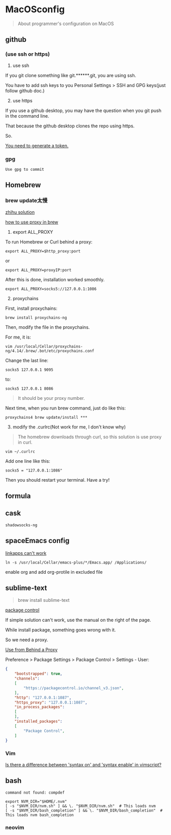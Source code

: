 # MacOSconfig

> About programmer's configuration on MacOS

## github

### (use ssh or https)

1. use ssh

  If you git clone something like git.******.git, you are using ssh.

  You have to add ssh keys to you Personal Settings > SSH and GPG keys(just follow github doc.)

2. use https

  If you use a github desktop, you may have the question when you git push in the command line.

  That because the github desktop clones the repo using https.

  So.

  [You need to generate a token.](https://stackoverflow.com/questions/17659206/git-push-results-in-authentication-failed)

### gpg

`Use gpg to commit`

## Homebrew

### brew update太慢

  [zhihu solution](https://www.zhihu.com/question/31360766)

  [how to use proxy in brew](https://stackoverflow.com/questions/37231204/osx-proxy-issue-with-homebrew-install)

1. export ALL_PROXY

To run Homebrew or Curl behind a proxy:

`export ALL_PROXY=$http_proxy:port`

or

`export ALL_PROXY=proxyIP:port`

After this is done, installation worked smoothly.

`export ALL_PROXY=socks5://127.0.0.1:1086`

2. proxychains

First, install proxychains:

`brew install proxychains-ng`

Then, modify the file in the proxychains.

For me, it is:

`vim /usr/local/Cellar/proxychains-ng/4.14/.brew/.bot/etc/proxychains.conf`

Change the last line:

`socks5 127.0.0.1 9095`

to:

`socks5 127.0.0.1 8086`

> It should be your proxy number.

Next time, when you run brew command, just do like this:

`proxychains4 brew update/install ***`

3. modify the .curlrc(Not work for me, I don't know why)

> The homebrew downloads through curl, so this solution is use proxy in curl.

`vim ~/.curlrc`

Add one line like this:

`socks5 = "127.0.0.1:1086"`

Then you should restart your terminal. Have a try!

## formula

## cask

`shadowsocks-ng`

## spaceEmacs config

[linkapps can't work](https://github.com/syl20bnr/spacemacs/issues/10578)

`ln -s /usr/local/Cellar/emacs-plus/*/Emacs.app/ /Applications/`

enable org and add org-protile in excluded file

## sublime-text

> brew install sublime-text

[package control](https://packagecontrol.io/installation)

If simple solution can't work, use the manual on the right of the page.

While install package, something goes wrong with it.

So we need a proxy.

[Use from Behind a Proxy](https://geteng.xyz/sublime-text.html)

Preference > Package Settings > Package Control > Settings - User:

```json
{
	"bootstrapped": true,
	"channels":
	[
		"https://packagecontrol.io/channel_v3.json",
	],
	"http": "127.0.0.1:1087",
	"https_proxy": "127.0.0.1:1087",
	"in_process_packages":
	[
	],
	"installed_packages":
	[
		"Package Control",
	]
}

```

### Vim

[Is there a difference between 'syntax on' and 'syntax enable' in vimscript?](https://stackoverflow.com/questions/33380451/is-there-a-difference-between-syntax-on-and-syntax-enable-in-vimscript)

## bash

`command not found: compdef`

```shell
export NVM_DIR="$HOME/.nvm"
[ -s "$NVM_DIR/nvm.sh" ] && \. "$NVM_DIR/nvm.sh"  # This loads nvm
[ -s "$NVM_DIR/bash_completion" ] && \. "$NVM_DIR/bash_completion"  # This loads nvm bash_completion
```


### neovim
